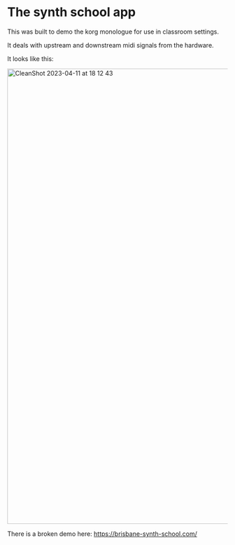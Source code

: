 # The synth school app 
This was built to demo the korg monologue for use in classroom settings.

It deals with upstream and downstream midi signals from the hardware.

It looks like this: 

<img width="1040" alt="CleanShot 2023-04-11 at 18 12 43" src="https://user-images.githubusercontent.com/17404541/231098306-a2ca755a-868d-4927-b4fc-efa3f5972dc9.png">

There is a broken demo here: https://brisbane-synth-school.com/

